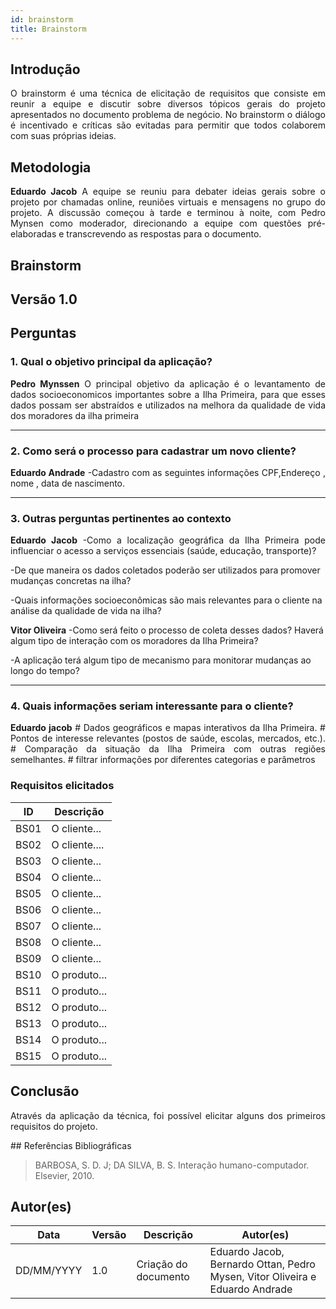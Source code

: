 ```yaml
---
id: brainstorm
title: Brainstorm
---
```

 
## Introdução
<p align = "justify">
O brainstorm é uma técnica de elicitação de requisitos que consiste em reunir a equipe e discutir sobre diversos tópicos gerais do projeto apresentados no documento problema de negócio. No brainstorm o diálogo é incentivado e críticas são evitadas para permitir que todos colaborem com suas próprias ideias.
</p>
 
## Metodologia
<p align = "justify">
<b>Eduardo Jacob</b> A equipe se reuniu para debater ideias gerais sobre o projeto por chamadas online, reuniões virtuais e mensagens no grupo do projeto. A discussão começou à tarde e terminou à noite, com Pedro Mynsen como moderador, direcionando a equipe com questões pré-elaboradas e transcrevendo as respostas para o documento.
</p>
 
## Brainstorm
 
## Versão 1.0
 
## Perguntas
 
### 1. Qual o objetivo principal da aplicação?
 
<p align = "justify">
<b>Pedro Mynssen</b> O principal objetivo da aplicação é o levantamento de dados socioeconomicos importantes sobre a Ilha Primeira, para que esses dados possam ser abstraídos e utilizados na melhora da qualidade de vida dos moradores da ilha primeira
</p>
 
---
 
### 2. Como será o processo para cadastrar um novo cliente?
 
<p align = "justify">
 <b>Eduardo Andrade</b>
-Cadastro com as seguintes informações CPF,Endereço , nome , data de nascimento.
 
---

### 3. Outras perguntas pertinentes ao contexto

<p align = "justify">
<b>Eduardo Jacob</b> 
 -Como a localização geográfica da Ilha Primeira pode influenciar o acesso a serviços essenciais (saúde, educação, transporte)?

 -De que maneira os dados coletados poderão ser utilizados para promover mudanças concretas na ilha?

 -Quais informações socioeconômicas são mais relevantes para o cliente na análise da qualidade de vida na ilha?
 
<b>Vitor Oliveira</b> 
-Como será feito o processo de coleta desses dados? Haverá algum tipo de interação com os moradores da Ilha Primeira?

-A aplicação terá algum tipo de mecanismo para monitorar mudanças ao longo do tempo?
 
 
---

 
 
### 4. Quais informações seriam interessante para o cliente?
<p align = "justify">
 <b>Eduardo jacob</b> 
 # Dados geográficos e mapas interativos da Ilha Primeira.
 # Pontos de interesse relevantes (postos de saúde, escolas, mercados, etc.).
 # Comparação da situação da Ilha Primeira com outras regiões semelhantes.
 # filtrar informações por diferentes categorias e parâmetros


   
</p>
 
### Requisitos elicitados
 

|ID|Descrição|
|----|-------------|
|BS01| O cliente...|
|BS02|O cliente....|
|BS03|	O cliente...|
|BS04| O cliente...|
|BS05| O cliente...|
|BS06| O cliente...|
|BS07| O cliente...|
|BS08| O cliente...|
|BS09| O cliente...|
|BS10| O produto...|
|BS11| O produto...|
|BS12| O produto...|
|BS13| O produto...|
|BS14| O produto...|
|BS15| O produto...|
 
## Conclusão
<p align = "justify">
Através da aplicação da técnica, foi possível elicitar alguns dos primeiros requisitos do projeto.
</p>
## Referências Bibliográficas
 
> BARBOSA, S. D. J; DA SILVA, B. S. Interação humano-computador. Elsevier, 2010.
 
 
## Autor(es)
| Data | Versão | Descrição | Autor(es) |
| -- | -- | -- | -- |
| DD/MM/YYYY | 1.0 | Criação do documento | Eduardo Jacob, Bernardo Ottan, Pedro Mysen, Vitor Oliveira e Eduardo Andrade |
